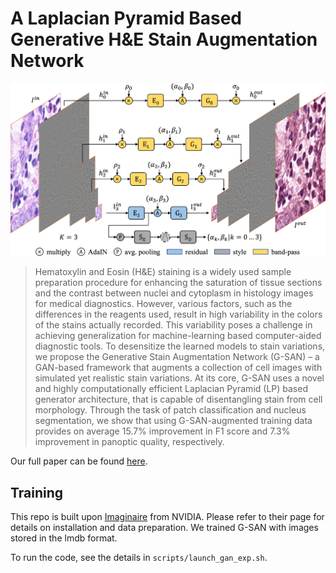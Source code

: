 # A Laplacian Pyramid Based Generative H&E Stain Augmentation Network
![Training G-SAN](assets/architecture.png)
>  Hematoxylin and Eosin (H&E) staining is a widely used sample preparation procedure for enhancing the saturation of tissue sections and the contrast between nuclei and cytoplasm in histology images for medical diagnostics. However, various factors, such as the differences in the reagents used, result in high variability in the colors of the stains actually recorded. This variability poses a challenge in achieving generalization for machine-learning based computer-aided diagnostic tools. To desensitize the learned models to stain variations, we propose the Generative Stain Augmentation Network (G-SAN) – a GAN-based framework that augments a collection of cell images with simulated yet realistic stain variations. At its core, G-SAN uses a novel and highly computationally efficient Laplacian Pyramid (LP) based generator architecture, that is capable of disentangling stain from cell morphology. Through the task of patch classification and nucleus segmentation, we show that using G-SAN-augmented training data provides on average 15.7% improvement in F1 score and 7.3% improvement in panoptic quality, respectively. 

Our full paper can be found [here](https://arxiv.org/abs/2305.14301).

## Training
This repo is built upon [Imaginaire](https://github.com/NVlabs/imaginaire) from NVIDIA.
Please refer to their page for details on installation and data preparation.
We trained G-SAN with images stored in the lmdb format. 

To run the code, see the details in `scripts/launch_gan_exp.sh`.
